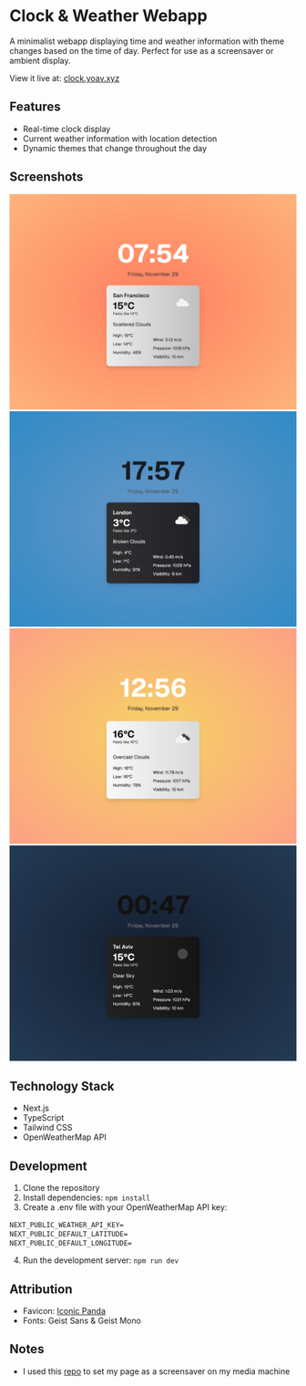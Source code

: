 # Clock & Weather Webapp

A minimalist webapp displaying time and weather information with theme changes based on the time of day. Perfect for use as a screensaver or ambient display.

View it live at: [clock.yoav.xyz](https://clock.yoav.xyz/)

## Features

- Real-time clock display
- Current weather information with location detection
- Dynamic themes that change throughout the day

## Screenshots

![1](public/screenshot1.png)
![2](public/screenshot2.png)
![3](public/screenshot3.png)
![4](public/screenshot4.png)

## Technology Stack

- Next.js
- TypeScript
- Tailwind CSS
- OpenWeatherMap API

## Development

1. Clone the repository
2. Install dependencies:
``` npm install ```
3. Create a .env file with your OpenWeatherMap API key:
```
NEXT_PUBLIC_WEATHER_API_KEY=
NEXT_PUBLIC_DEFAULT_LATITUDE=
NEXT_PUBLIC_DEFAULT_LONGITUDE=
```
4. Run the development server:
``` npm run dev ```

## Attribution

- Favicon: [Iconic Panda](https://www.flaticon.com/authors/iconic-panda)
- Fonts: Geist Sans & Geist Mono

## Notes

- I used this [repo](https://github.com/pgnunes/web-screen-saver/) to set my page as a screensaver on my media machine
